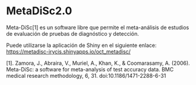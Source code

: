 # MetaDiSc2.0

Meta-DiSc[1] es un software libre que permite el meta-análisis de estudios de evaluación de pruebas de diagnóstico y detección.

Puede utilizarse la aplicación de Shiny en el siguiente enlace: https://metadisc-irycis.shinyapps.io/oct_metadisc/

[1]. Zamora, J., Abraira, V., Muriel, A., Khan, K., & Coomarasamy, A. (2006). Meta-DiSc: a software for meta-analysis of test accuracy data. BMC medical research methodology, 6, 31. doi:10.1186/1471-2288-6-31